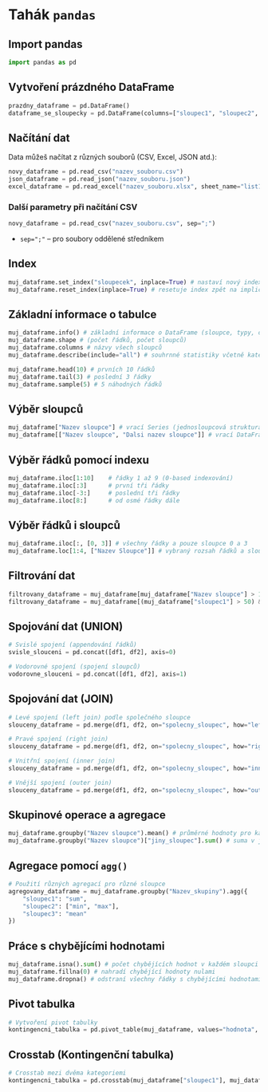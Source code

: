 # Tahák `pandas`
  
## Import pandas
```py
import pandas as pd
```

## Vytvoření prázdného DataFrame
```py
prazdny_dataframe = pd.DataFrame()
dataframe_se_sloupecky = pd.DataFrame(columns=["sloupec1", "sloupec2", "sloupec3"])
```

## Načítání dat
Data můžeš načítat z různých souborů (CSV, Excel, JSON atd.):
```py
novy_dataframe = pd.read_csv("nazev_souboru.csv")
json_dataframe = pd.read_json("nazev_souboru.json")
excel_dataframe = pd.read_excel("nazev_souboru.xlsx", sheet_name="list1")
```

### Další parametry při načítání CSV
```py
novy_dataframe = pd.read_csv("nazev_souboru.csv", sep=";")
```
- `sep=";"` – pro soubory oddělené středníkem

## Index
```py
muj_dataframe.set_index("sloupecek", inplace=True) # nastaví nový index
muj_dataframe.reset_index(inplace=True) # resetuje index zpět na implicitní
```

## Základní informace o tabulce
```py
muj_dataframe.info() # základní informace o DataFrame (sloupce, typy, chybějící data)
muj_dataframe.shape # (počet řádků, počet sloupců)
muj_dataframe.columns # názvy všech sloupců
muj_dataframe.describe(include="all") # souhrnné statistiky včetně kategorií

muj_dataframe.head(10) # prvních 10 řádků
muj_dataframe.tail(3) # poslední 3 řádky
muj_dataframe.sample(5) # 5 náhodných řádků
```

## Výběr sloupců
```py
muj_dataframe["Nazev sloupce"] # vrací Series (jednosloupcová struktura)
muj_dataframe[["Nazev sloupce", "Dalsi nazev sloupce"]] # vrací DataFrame (vícesloupcová struktura)
```

## Výběr řádků pomocí indexu
```py
muj_dataframe.iloc[1:10]    # řádky 1 až 9 (0-based indexování)
muj_dataframe.iloc[:3]      # první tři řádky
muj_dataframe.iloc[-3:]     # poslední tři řádky
muj_dataframe.iloc[8:]      # od osmé řádky dále
```

## Výběr řádků i sloupců
```py
muj_dataframe.iloc[:, [0, 3]] # všechny řádky a pouze sloupce 0 a 3
muj_dataframe.loc[1:4, ["Nazev Sloupce"]] # vybraný rozsah řádků a sloupce podle názvu
```

## Filtrování dat
```py
filtrovany_dataframe = muj_dataframe[muj_dataframe["Nazev sloupce"] > 100] # podmíněný výběr
filtrovany_dataframe = muj_dataframe[(muj_dataframe["sloupec1"] > 50) & (muj_dataframe["sloupec2"] == "hodnota")] 
```

## Spojování dat (UNION)
```py
# Svislé spojení (appendování řádků)
svisle_slouceni = pd.concat([df1, df2], axis=0)

# Vodorovné spojení (spojení sloupců)
vodorovne_slouceni = pd.concat([df1, df2], axis=1)
```

## Spojování dat (JOIN)
```py
# Levé spojení (left join) podle společného sloupce
slouceny_dataframe = pd.merge(df1, df2, on="spolecny_sloupec", how="left")

# Pravé spojení (right join)
slouceny_dataframe = pd.merge(df1, df2, on="spolecny_sloupec", how="right")

# Vnitřní spojení (inner join)
slouceny_dataframe = pd.merge(df1, df2, on="spolecny_sloupec", how="inner")

# Vnější spojení (outer join)
slouceny_dataframe = pd.merge(df1, df2, on="spolecny_sloupec", how="outer")
```

## Skupinové operace a agregace
```py
muj_dataframe.groupby("Nazev sloupce").mean() # průměrné hodnoty pro každou skupinu
muj_dataframe.groupby("Nazev sloupce")["jiny_sloupec"].sum() # suma v jiném sloupci podle skupin
```

## Agregace pomocí `agg()`
```py
# Použití různých agregací pro různé sloupce
agregovany_dataframe = muj_dataframe.groupby("Nazev_skupiny").agg({
    "sloupec1": "sum", 
    "sloupec2": ["min", "max"],
    "sloupec3": "mean"
})
```

## Práce s chybějícími hodnotami
```py
muj_dataframe.isna().sum() # počet chybějících hodnot v každém sloupci
muj_dataframe.fillna(0) # nahradí chybějící hodnoty nulami
muj_dataframe.dropna() # odstraní všechny řádky s chybějícími hodnotami
```

## Pivot tabulka
```py
# Vytvoření pivot tabulky
kontingencni_tabulka = pd.pivot_table(muj_dataframe, values="hodnota", index="index_sloupec", columns="sloupec", aggfunc="sum")
```

## Crosstab (Kontingenční tabulka)
```py
# Crosstab mezi dvěma kategoriemi
kontingencni_tabulka = pd.crosstab(muj_dataframe["sloupec1"], muj_dataframe["sloupec2"])
```
